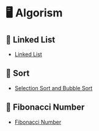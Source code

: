 # 🖥 Algorism

## 🌼 Linked List
 - [Linked List](https://github.com/baecheese/Algorism/tree/master/LinkedListTest)

## 🌼 Sort
 - [Selection Sort and Bubble Sort](https://github.com/baecheese/Algorism/tree/master/Sort)

 ## 🌼 Fibonacci Number 
 - [Fibonacci Number](https://github.com/baecheese/Algorism/tree/master/FibonacciNumbers) 